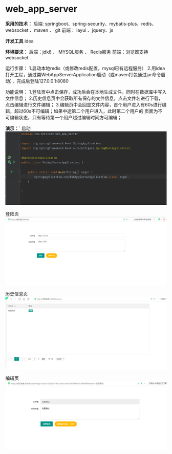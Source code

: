 # web_app_server

**采用的技术：**
后端: springboot、spring-security、mybatis-plus、redis、websocket 、maven 、 git 
前端： layui 、jquery、js

**开发工具**
idea

**环境要求：**
后端：jdk8 、 MYSQL服务 、 Redis服务
前端：浏览器支持websocket

运行步骤：
1.启动本地redis（或修改redis配置，mysql已有远程服务）
2.用idea打开工程，通过类WebAppServerApplication启动（或maven打包通过jar命令启动），完成后登陆127.0.0.1:8080

功能说明：
1.登陆页中点击保存，成功后会在本地生成文件，同时在数据库中写入文件信息；
2.历史信息页中会获取所有保存的文件信息，点击文件名进行下载，点击编辑进行文件编辑；
3.编辑页中会回显文件内容，首个用户进入有60s进行编辑，超过60s不可编辑；如果中途第二个用户进入，此时第二个用户的
  页面为不可编辑状态，只有等待第一个用户超过编辑时间方可编辑；
  
**演示：**`
启动
![Image text](https://github.com/ZProcess/web_app_server/blob/master/img-folder/4.png)



登陆页
![Image text](https://github.com/ZProcess/web_app_server/blob/master/img-folder/1.png)



历史信息页
![Image text](https://github.com/ZProcess/web_app_server/blob/master/img-folder/2.png)



编辑页
![Image text](https://github.com/ZProcess/web_app_server/blob/master/img-folder/3.png)
